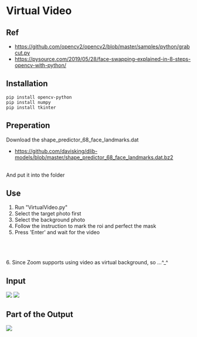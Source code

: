 # Virtual Video
## Ref
- https://github.com/opencv2/opencv2/blob/master/samples/python/grabcut.py
- https://pysource.com/2019/05/28/face-swapping-explained-in-8-steps-opencv-with-python/

## Installation 
```
pip install opencv-python
pip install numpy
pip install tkinter
```

## Preperation
Download the shape_predictor_68_face_landmarks.dat <br/>
- https://github.com/davisking/dlib-models/blob/master/shape_predictor_68_face_landmarks.dat.bz2 <br/>
<br/>
And put it into the folder

## Use
1. Run "VirtualVideo.py"
2. Select the target photo first
3. Select the background photo
4. Follow the instruction to mark the roi and perfect the mask
5. Press 'Enter' and wait for the video
<br/>
<br/>
<br/>
 6. Since Zoom supports using video as virtual background, so ...^_^

## Input
![](https://i.imgur.com/xsJWmfj.jpg)
![](https://i.imgur.com/gFGx1yG.jpg)

## Part of the Output
![](https://i.imgur.com/Md66Sp8.gif)
